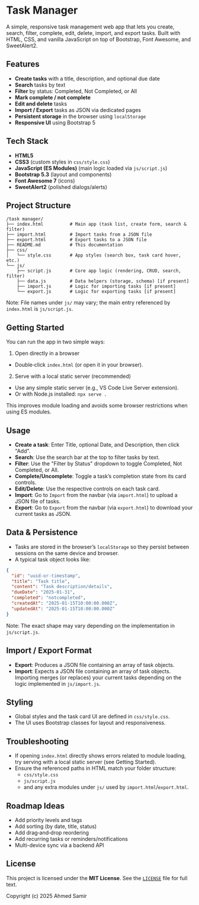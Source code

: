 # Task Manager

A simple, responsive task management web app that lets you create, search, filter, complete, edit, delete, import, and export tasks. Built with HTML, CSS, and vanilla JavaScript on top of Bootstrap, Font Awesome, and SweetAlert2.

## Features
- **Create tasks** with a title, description, and optional due date
- **Search** tasks by text
- **Filter** by status: Completed, Not Completed, or All
- **Mark complete / not complete**
- **Edit and delete** tasks
- **Import / Export** tasks as JSON via dedicated pages
- **Persistent storage** in the browser using `localStorage`
- **Responsive UI** using Bootstrap 5

## Tech Stack
- **HTML5**
- **CSS3** (custom styles in `css/style.css`)
- **JavaScript (ES Modules)** (main logic loaded via `js/script.js`)
- **Bootstrap 5.3** (layout and components)
- **Font Awesome 7** (icons)
- **SweetAlert2** (polished dialogs/alerts)

## Project Structure
```
/task manager/
├── index.html          # Main app (task list, create form, search & filter)
├── import.html         # Import tasks from a JSON file
├── export.html         # Export tasks to a JSON file
├── README.md           # This documentation
├── css/
│   └── style.css       # App styles (search box, task card hover, etc.)
└── js/
    ├── script.js       # Core app logic (rendering, CRUD, search, filter)
    ├── data.js         # Data helpers (storage, schema) [if present]
    ├── import.js       # Logic for importing tasks [if present]
    └── export.js       # Logic for exporting tasks [if present]
```
Note: File names under `js/` may vary; the main entry referenced by `index.html` is `js/script.js`.

## Getting Started
You can run the app in two simple ways:

1) Open directly in a browser
- Double‑click `index.html` (or open it in your browser).

2) Serve with a local static server (recommended)
- Use any simple static server (e.g., VS Code Live Server extension).
- Or with Node.js installed: `npx serve .`

This improves module loading and avoids some browser restrictions when using ES modules.

## Usage
- **Create a task**: Enter Title, optional Date, and Description, then click "Add".
- **Search**: Use the search bar at the top to filter tasks by text.
- **Filter**: Use the "Filter by Status" dropdown to toggle Completed, Not Completed, or All.
- **Complete/Uncomplete**: Toggle a task’s completion state from its card controls.
- **Edit/Delete**: Use the respective controls on each task card.
- **Import**: Go to `Import` from the navbar (via `import.html`) to upload a JSON file of tasks.
- **Export**: Go to `Export` from the navbar (via `export.html`) to download your current tasks as JSON.

## Data & Persistence
- Tasks are stored in the browser’s `localStorage` so they persist between sessions on the same device and browser.
- A typical task object looks like:
```json
{
  "id": "uuid-or-timestamp",
  "title": "Task title",
  "content": "Task description/details",
  "dueDate": "2025-01-31", 
  "completed": "notcompleted",
  "createdAt": "2025-01-15T10:00:00.000Z",
  "updatedAt": "2025-01-15T10:00:00.000Z"
}
```
Note: The exact shape may vary depending on the implementation in `js/script.js`.

## Import / Export Format
- **Export**: Produces a JSON file containing an array of task objects.
- **Import**: Expects a JSON file containing an array of task objects. Importing merges (or replaces) your current tasks depending on the logic implemented in `js/import.js`.

## Styling
- Global styles and the task card UI are defined in `css/style.css`.
- The UI uses Bootstrap classes for layout and responsiveness.

## Troubleshooting
- If opening `index.html` directly shows errors related to module loading, try serving with a local static server (see Getting Started).
- Ensure the referenced paths in HTML match your folder structure:
  - `css/style.css`
  - `js/script.js`
  - and any extra modules under `js/` used by `import.html`/`export.html`.

## Roadmap Ideas
- Add priority levels and tags
- Add sorting (by date, title, status)
- Add drag‑and‑drop reordering
- Add recurring tasks or reminders/notifications
- Multi-device sync via a backend API

## License
This project is licensed under the **MIT License**. See the [`LICENSE`](LICENSE) file for full text.

Copyright (c) 2025 Ahmed Samir
